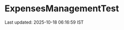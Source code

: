 # ExpensesManagementTest




















































































































































































































































































Last updated: 2025-10-18 06:16:59 IST
